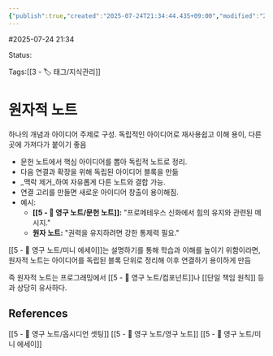 ```yaml
---
{"publish":true,"created":"2025-07-24T21:34:44.435+09:00","modified":"2025-08-01T00:19:45.513+09:00","cssclasses":""}
---
```


#2025-07-24 21:34

Status: 

Tags:[[3 - 🏷️ 태그/지식관리]]

# 원자적 노트
하나의 개념과 아이디어 주제로 구성.
독립적인 아이디어로 재사용쉽고 이해 용이, 다른 곳에 가져다가 붙이기 좋음

- 문헌 노트에서 핵심 아이디어를 뽑아 독립적 노트로 정리.
-  다음 연결과 확장을 위해 독립된 아이디어 블록을 만듦
- _맥락 제거_하여 자유롭게 다른 노트와 결합 가능.
- 연결 고리를 만들면 새로운 아이디어 창출이 용이해짐.
- 예시:
    - **[[5 - 💎 영구 노트/문헌 노트]]:** "프로메테우스 신화에서 힘의 유지와 관련된 메시지."
    - **원자 노트:** "권력을 유지하려면 강한 통제력 필요."


[[5 - 💎 영구 노트/미니 에세이]]는 설명하기를 통해 학습과 이해를 높이기 위함이라면,
원자적 노트는 아이디어를 독립된 블록 단위로 정리해 이후 연결하기 용이하게 만듬

즉 원자적 노트는
프로그래밍에서 [[5 - 💎 영구 노트/컴포넌트]]나 [[단일 책임 원칙]] 등과 상당히 유사하다.



## References
 [[5 - 💎 영구 노트/옵시디언 셋팅]]
 [[5 - 💎 영구 노트/영구 노트]]
 [[5 - 💎 영구 노트/미니 에세이]]
